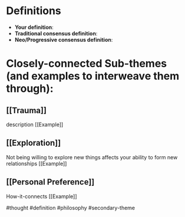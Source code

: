 # Definitions
- **Your definition**:
- **Traditional consensus definition**:
- **Neo/Progressive consensus definition**:

# Closely-connected Sub-themes (and examples to interweave them through):

## [[Trauma]]
description
[[Example]]

## [[Exploration]]
Not being willing to explore new things affects your ability to form new relationships
[[Example]]

## [[Personal Preference]]
How-it-connects
[[Example]]



#thought #definition #philosophy #secondary-theme